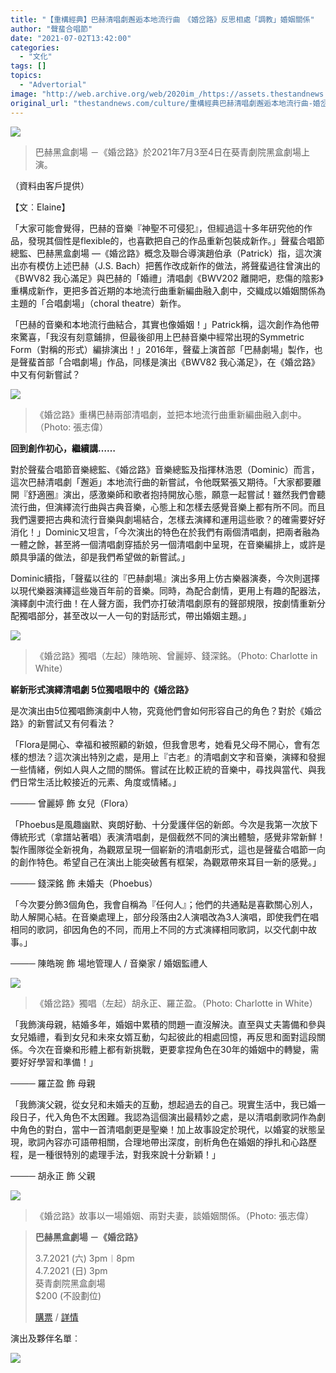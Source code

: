 ```yaml
---
title: "【重構經典】巴赫清唱劇邂逅本地流行曲　《婚岔路》反思相處「調教」婚姻關係"
author: "聲蜚合唱節"
date: "2021-07-02T13:42:00"
categories:
  - "文化"
tags: []
topics:
  - "Advertorial"
image: "http://web.archive.org/web/2020im_/https://assets.thestandnews.com/media/photos/Sing_Fest_The_Thunder_Bay_Final_FB_Banner.jpg"
original_url: "thestandnews.com/culture/重構經典巴赫清唱劇邂逅本地流行曲-婚岔路反思相處調教婚姻關係"
---
```

![](http://web.archive.org/web/2020im_/https://assets.thestandnews.com/media/photos/Sing_Fest_The_Thunder_Bay_Final_FB_Banner.jpg)
> 巴赫黑盒劇場 －《婚岔路》於2021年7月3至4日在葵青劇院黑盒劇場上演。

（資料由客戶提供）

【文︰Elaine】

「大家可能會覺得，巴赫的音樂『神聖不可侵犯』，但經過這十多年研究他的作品，發現其個性是flexible的，也喜歡把自己的作品重新包裝成新作。」聲蜚合唱節總監、巴赫黑盒劇場 —《婚岔路》概念及聯合導演趙伯承（Patrick）指，這次演出亦有模仿上述巴赫（J.S. Bach）把舊作改成新作的做法，將聲蜚過往曾演出的《BWV82 我心滿足》與巴赫的「婚禮」清唱劇《BWV202 離開吧，悲傷的陰影》重構成新作，更把多首近期的本地流行曲重新編曲融入劇中，交織成以婚姻關係為主題的「合唱劇場」（choral theatre）新作。

「巴赫的音樂和本地流行曲結合，其實也像婚姻！」Patrick稱，這次創作為他帶來驚喜，「我沒有刻意鋪排，但最後卻用上巴赫音樂中經常出現的Symmetric Form（對稱的形式）編排演出！」2016年，聲蜚上演首部「巴赫劇場」製作，也是聲蜚首部「合唱劇場」作品，同樣是演出《BWV82 我心滿足》，在《婚岔路》中又有何新嘗試？

![](http://web.archive.org/web/2020im_/https://assets.thestandnews.com/media/photos/1_Photo_%E5%BC%B5%E5%BF%97%E5%81%89.JPG)
> 《婚岔路》重構巴赫兩部清唱劇，並把本地流行曲重新編曲融入劇中。（Photo: 張志偉）

**回到創作初心，繼續講……**

對於聲蜚合唱節音樂總監、《婚岔路》音樂總監及指揮林浩恩（Dominic）而言，這次巴赫清唱劇「邂逅」本地流行曲的新嘗試，令他既緊張又期待。「大家都要離開『舒適圈』演出，感激樂師和歌者抱持開放心態，願意一起嘗試！雖然我們會聽流行曲，但演繹流行曲與古典音樂，心態上和怎樣去感覺音樂上都有所不同。而且我們還要把古典和流行音樂與劇場結合，怎樣去演繹和運用這些歌？的確需要好好消化！」Dominic又坦言，「今次演出的特色在於我們有兩個清唱劇，把兩者融為一體之餘，甚至將一個清唱劇穿插於另一個清唱劇中呈現，在音樂編排上，或許是頗具爭議的做法，卻是我們希望做的新嘗試。」

Dominic續指，「聲蜚以往的『巴赫劇場』演出多用上仿古樂器演奏，今次則選擇以現代樂器演繹這些幾百年前的音樂。同時，為配合劇情，更用上有趣的配器法，演繹劇中流行曲！在人聲方面，我們亦打破清唱劇原有的聲部規限，按劇情重新分配獨唱部分，甚至改以一人一句的對話形式，帶出婚姻主題。」

![](http://web.archive.org/web/2020im_/https://assets.thestandnews.com/media/photos/2_Photo_Charlotte_in_White.jpg)
> 《婚岔路》獨唱（左起）陳皓琬、曾麗婷、錢深銘。（Photo: Charlotte in White）

**嶄新形式演繹清唱劇 5位獨唱眼中的《婚岔路》**

是次演出由5位獨唱飾演劇中人物，究竟他們會如何形容自己的角色？對於《婚岔路》的新嘗試又有何看法？

「Flora是開心、幸福和被照顧的新娘，但我會思考，她看見父母不開心，會有怎樣的想法？這次演出特別之處，是用上『古老』的清唱劇文字和音樂，演繹和發掘一些情緒，例如人與人之間的關係。嘗試在比較正統的音樂中，尋找與當代、與我們日常生活比較接近的元素、角度或情緒。」

──── 曾麗婷 飾 女兒（Flora）

「Phoebus是風趣幽默、爽朗好動、十分愛護伴侶的新郎。今次是我第一次放下傳統形式（拿譜站著唱）表演清唱劇，是個截然不同的演出體驗，感覺非常新鮮！製作團隊從全新視角，為觀眾呈現一個嶄新的清唱劇形式，這也是聲蜚合唱節一向的創作特色。希望自己在演出上能突破舊有框架，為觀眾帶來耳目一新的感覺。」

──── 錢深銘 飾 未婚夫（Phoebus）

「今次要分飾3個角色，我會自稱為『任何人』；他們的共通點是喜歡關心別人，助人解開心結。在音樂處理上，部分段落由2人演唱改為3人演唱，即使我們在唱相同的歌詞，卻因角色的不同，而用上不同的方式演繹相同歌詞，以交代劇中故事。」

──── 陳皓琬 飾 場地管理人 / 音樂家 / 婚姻監禮人

![](http://web.archive.org/web/2020im_/https://assets.thestandnews.com/media/photos/3_Photo_Charlotte_in_White.jpg)
> 《婚岔路》獨唱（左起）胡永正、羅芷盈。（Photo: Charlotte in White）

「我飾演母親，結婚多年，婚姻中累積的問題一直沒解決。直至與丈夫籌備和參與女兒婚禮，看到女兒和未來女婿互動，勾起彼此的相處回憶，再反思和面對這段關係。今次在音樂和形體上都有新挑戰，更要拿捏角色在30年的婚姻中的轉變，需要好好學習和準備！」

──── 羅芷盈 飾 母親

「我飾演父親，從女兒和未婚夫的互動，想起過去的自己。現實生活中，我已婚一段日子，代入角色不太困難。我認為這個演出最精妙之處，是以清唱劇歌詞作為劇中角色的對白，當中一首清唱劇更是聖樂！加上故事設定於現代，以婚宴的狀態呈現，歌詞內容亦可語帶相關，合理地帶出深度，剖析角色在婚姻的掙扎和心路歷程，是一種很特別的處理手法，對我來說十分新穎！」

──── 胡永正 飾 父親

![](http://web.archive.org/web/2020im_/https://assets.thestandnews.com/media/photos/4_Photo_%E5%BC%B5%E5%BF%97%E5%81%89.JPG)
> 《婚岔路》故事以一場婚姻、兩對夫妻，談婚姻關係。（Photo: 張志偉）

> **巴赫黑盒劇場 －《婚岔路》**
> 
> 3.7.2021 (六) 3pm︱8pm  
> 4.7.2021 (日) 3pm  
> 葵青劇院黑盒劇場   
> $200 (不設劃位)
> 
> [購票](http://web.archive.org/web/20211229132427/https://www.art-mate.net/doc/59450) / [詳情](http://web.archive.org/web/20211229132427/https://www.singfest.hk/the-thunder-bay)

演出及夥伴名單︰

![](http://web.archive.org/web/2020im_/https://assets.thestandnews.com/media/photos/.png)